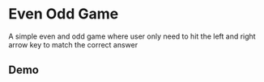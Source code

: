 <h1>Even Odd Game</h1>
<p>A simple even and odd  game where user only need to hit the left and right arrow key to match the correct answer</p>
<h2>Demo</h2>

